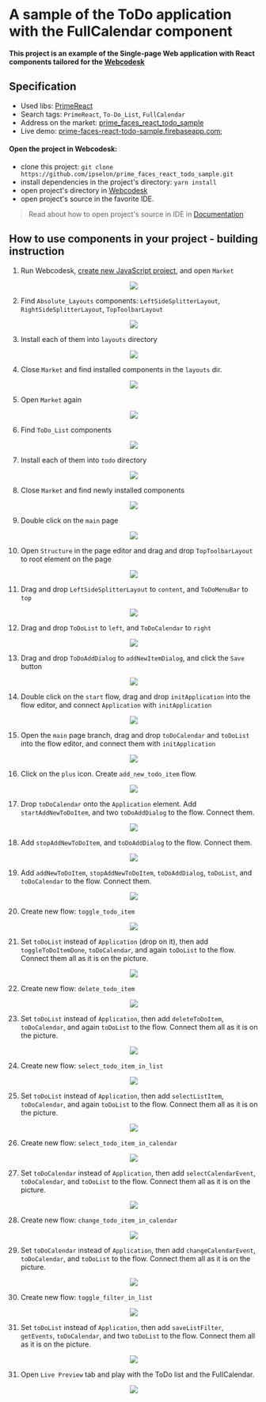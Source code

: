 # A sample of the ToDo application with the FullCalendar component

**This project is an example of the Single-page Web application with React components tailored for the [Webcodesk](https://webcodesk.com)** 

## Specification

* Used libs: [PrimeReact](https://primefaces.org/primereact)
* Search tags: `PrimeReact`, `To-Do_List`, `FullCalendar`
* Address on the market: [prime_faces_react_todo_sample](https://webcodesk.com/app/project?projectId=7) 
* Live demo: [prime-faces-react-todo-sample.firebaseapp.com](https://prime-faces-react-todo-sample.firebaseapp.com/);
 
#### Open the project in Webcodesk:
 * clone this project: `git clone https://github.com/ipselon/prime_faces_react_todo_sample.git`
 * install dependencies in the project's directory: `yarn install`
 * open project's directory in [Webcodesk](https://webcodesk.com)
 * open project's source in the favorite IDE. 
> Read about how to open project's source in IDE in [Documentation](https://webcodesk.com/documentation/open_project_in_ide)


## How to use components in your project - building instruction

1. Run Webcodesk, [create new JavaScript project](https://webcodesk.com/documentation/tutorial/bootstrap_project), and open `Market`

<p style="text-align: center">
<img src="/img/pic1.jpg" />
</p>

2. Find `Absolute_Layouts` components: `LeftSideSplitterLayout`, `RightSideSplitterLayout`, `TopToolbarLayout`

<p style="text-align: center">
<img src="/img/pic2.jpg" />
</p>

3. Install each of them into `layouts` directory

<p style="text-align: center">
<img src="/img/pic3.jpg" />
</p>

4. Close `Market` and find installed components in the `layouts` dir.

<p style="text-align: center">
<img src="/img/pic4.jpg" />
</p>

5. Open `Market` again

<p style="text-align: center">
<img src="/img/pic1.jpg" />
</p>

6. Find `ToDo_List` components

<p style="text-align: center">
<img src="/img/pic5.jpg" />
</p>

7. Install each of them into `todo` directory

<p style="text-align: center">
<img src="/img/pic6.jpg" />
</p>

8. Close `Market` and find newly installed components

<p style="text-align: center">
<img src="/img/pic7.jpg" />
</p>

9. Double click on the `main` page

<p style="text-align: center">
<img src="/img/pic8.jpg" />
</p>

10. Open `Structure` in the page editor and drag and drop `TopToolbarLayout` to root element on the page

<p style="text-align: center">
<img src="/img/pic9.jpg" />
</p>

11. Drag and drop `LeftSideSplitterLayout` to `content`, and `ToDoMenuBar` to `top`

<p style="text-align: center">
<img src="/img/pic10.jpg" />
</p>

12. Drag and drop `ToDoList` to `left`, and `ToDoCalendar` to `right`

<p style="text-align: center">
<img src="/img/pic11.jpg" />
</p>

13. Drag and drop `ToDoAddDialog` to `addNewItemDialog`, and click the `Save` button

<p style="text-align: center">
<img src="/img/pic12.jpg" />
</p>

14. Double click on the `start` flow, drag and drop `initApplication` into the flow editor, and connect `Application` with `initApplication`

<p style="text-align: center">
<img src="/img/pic13.jpg" />
</p>

15. Open the `main` page branch, drag and drop `toDoCalendar` and `toDoList` into the flow editor, and connect them with `initApplication`

<p style="text-align: center">
<img src="/img/pic13_1.jpg" />
</p>

16. Click on the `plus` icon. Create `add_new_todo_item` flow.

<p style="text-align: center">
<img src="/img/pic14.jpg" />
</p>

17. Drop `toDoCalendar` onto the `Application` element. Add `startAddNewToDoItem`, and two `toDoAddDialog` to the flow. Connect them.

<p style="text-align: center">
<img src="/img/pic15.jpg" />
</p>

18. Add `stopAddNewToDoItem`, and `toDoAddDialog` to the flow. Connect them.

<p style="text-align: center">
<img src="/img/pic16.jpg" />
</p>

19. Add `addNewToDoItem`, `stopAddNewToDoItem`, `toDoAddDialog`, `toDoList`, and `toDoCalendar` to the flow. Connect them.

<p style="text-align: center">
<img src="/img/pic17.jpg" />
</p>

20. Create new flow: `toggle_todo_item`

<p style="text-align: center">
<img src="/img/pic18.jpg" />
</p>

21. Set `toDoList` instead of `Application` (drop on it), then add `toggleToDoItemDone`, `toDoCalendar`, and again `toDoList` to the flow. 
Connect them all as it is on the picture.

<p style="text-align: center">
<img src="/img/pic19.jpg" />
</p>

22. Create new flow: `delete_todo_item`

<p style="text-align: center">
<img src="/img/pic20.jpg" />
</p>

23. Set `toDoList` instead of `Application`, then add `deleteToDoItem`, `toDoCalendar`, and again `toDoList` to the flow. 
Connect them all as it is on the picture. 

<p style="text-align: center">
<img src="/img/pic21.jpg" />
</p>

24. Create new flow: `select_todo_item_in_list`

<p style="text-align: center">
<img src="/img/pic22.jpg" />
</p>

25. Set `toDoList` instead of `Application`, then add `selectListItem`, `toDoCalendar`, and again `toDoList` to the flow. 
Connect them all as it is on the picture. 

<p style="text-align: center">
<img src="/img/pic23.jpg" />
</p>

26. Create new flow: `select_todo_item_in_calendar`

<p style="text-align: center">
<img src="/img/pic24.jpg" />
</p>

27. Set `toDoCalendar` instead of `Application`, then add `selectCalendarEvent`, `toDoCalendar`, and `toDoList` to the flow. 
Connect them all as it is on the picture. 

<p style="text-align: center">
<img src="/img/pic25.jpg" />
</p>

28. Create new flow: `change_todo_item_in_calendar`

<p style="text-align: center">
<img src="/img/pic26.jpg" />
</p>

29. Set `toDoCalendar` instead of `Application`, then add `changeCalendarEvent`, `toDoCalendar`, and `toDoList` to the flow. 
Connect them all as it is on the picture. 

<p style="text-align: center">
<img src="/img/pic27.jpg" />
</p>

30. Create new flow: `toggle_filter_in_list`

<p style="text-align: center">
<img src="/img/pic28.jpg" />
</p>

31. Set `toDoList` instead of `Application`, then add `saveListFilter`, `getEvents`, `toDoCalendar`, and two `toDoList` to the flow. 
Connect them all as it is on the picture. 

<p style="text-align: center">
<img src="/img/pic29.jpg" />
</p>

31. Open `Live Preview` tab and play with the ToDo list and the FullCalendar. 

<p style="text-align: center">
<img src="/img/pic30.jpg" />
</p>


